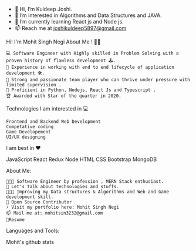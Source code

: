 - 👋 Hi, I’m Kuldeep Joshi.
- 👀 I’m interested in Algorithms and Data Structures and JAVA.
- 🌱 I’m currently learning  React js and Node js.
- 📫 Reach me at joshikuldeep5897@gmail.com

<!---
cooldeep5897/cooldeep5897 is a ✨ special ✨ repository because its `README.md` (this file) appears on your GitHub profile.
You can click the Preview link to take a look at your changes.
--->
Hi! I'm Mohit Singh Negi
About Me !  👨‍🎓

    💻 Software Engineer with Highly skilled in Problem Solving with a proven history of flawless development 🕹.
    👮 Experience in working with end to end lifecycle of application development 🛠.
    💎 Strong and passionate team player who can thrive under pressure with limited supervision .
    🧰 Proficient in Python, Nodejs, React Js and Typescript .
    🏆 Awarded with Star of the quarter in 2020.


Technologies I am interested in 💻

    Frontend and Backend Web Development
    Competative coding
    Game Developement
    UI/UX designing

I am best in ❤

JavaScript React Redux Node HTML CSS Bootstrap MongoDB

About Me:

    👨🏽‍💻 Software Engineer by profession , MERN Stack enthusiast.
    💬 Let's talk about technologies and stuffs.
    👨🏽‍💼 Improving my Data structures & Algorithms and Web and Game development skill.
    🙍 Open Source Contributor
    ⚡️ Visit my portfolio here: Mohit Singh Negi
    📫 Mail me at: mohitsin3232@gmail.com
    📝Resume

Languages and Tools:

Mohit's github stats
